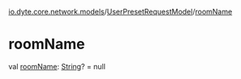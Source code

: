 [io.dyte.core.network.models](../index.md)/[UserPresetRequestModel](index.md)/[roomName](room-name.md)

# roomName


val [roomName](room-name.md): [String](https://kotlinlang.org/api/latest/jvm/stdlib/kotlin/-string/index.html)? = null
